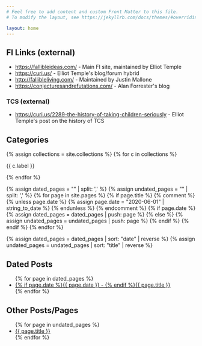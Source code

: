 ```yaml
---
# Feel free to add content and custom Front Matter to this file.
# To modify the layout, see https://jekyllrb.com/docs/themes/#overriding-theme-defaults

layout: home
---
```


## FI Links (external)

* <https://fallibleideas.com/> - Main FI site, maintained by Elliot Temple
* <https://curi.us/> - Elliot Temple's blog/forum hybrid
* <http://fallibleliving.com/> - Maintained by Justin Mallone
* <https://conjecturesandrefutations.com/> - Alan Forrester's blog

### TCS (external)

* <https://curi.us/2289-the-history-of-taking-children-seriously> - Elliot Temple's post on the history of TCS

## Categories

{% assign collections = site.collections %}
{% for c in collections %}
  <p>{{ c.label }}</p>
{% endfor %}

{% assign dated_pages = "" | split: ',' %}
{% assign undated_pages = "" | split: ',' %}
{% for page in site.pages %}
  {% if page.title %}
    {% comment %}
    {% unless page.date %}
        {% assign page.date = "2020-06-01" | string_to_date %}
    {% endunless %}
    {% endcomment %}
    {% if page.date %}
      {% assign dated_pages = dated_pages | push: page %}
    {% else %}
      {% assign undated_pages = undated_pages | push: page %}
    {% endif %}
  {% endif %}
{% endfor %}

{% assign dated_pages = dated_pages | sort: "date" | reverse %}
{% assign undated_pages = undated_pages | sort: "title" | reverse %}

## Dated Posts

<ul>
{% for page in dated_pages %}
  <li><a href="{{ page.url | relative_url }}">{% if page.date %}{{ page.date }} - {% endif %}{{ page.title }}</a></li>
{% endfor %}
</ul>

## Other Posts/Pages

<ul>
{% for page in undated_pages %}
  <li><a href="{{ page.url | relative_url }}">{{ page.title }}</a></li>
{% endfor %}
</ul>
